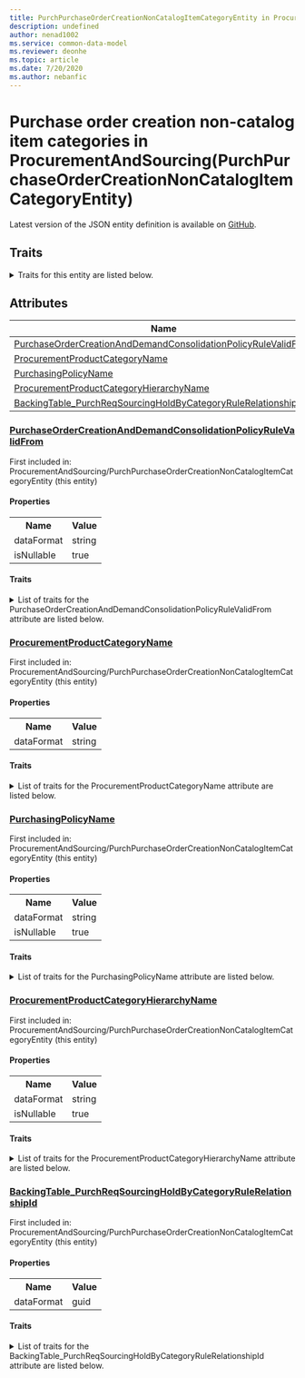 ```yaml
---
title: PurchPurchaseOrderCreationNonCatalogItemCategoryEntity in ProcurementAndSourcing - Common Data Model | Microsoft Docs
description: undefined
author: nenad1002
ms.service: common-data-model
ms.reviewer: deonhe
ms.topic: article
ms.date: 7/20/2020
ms.author: nebanfic
---
```


# Purchase order creation non-catalog item categories in ProcurementAndSourcing(PurchPurchaseOrderCreationNonCatalogItemCategoryEntity)

  
 Latest version of the JSON entity definition is available on <a href="https://github.com/Microsoft/CDM/tree/master/schemaDocuments/core/operationsCommon/Entities/SupplyChain/ProcurementAndSourcing/PurchPurchaseOrderCreationNonCatalogItemCategoryEntity.cdm.json" target="_blank">GitHub</a>.  

## Traits

<details>
<summary>Traits for this entity are listed below.  
</summary>

**is.CDM.entityVersion**  
  <table><tr><th>Parameter</th><th>Value</th><th>Data type</th><th>Explanation</th></tr><tr><td>versionNumber</td><td>"1.0"</td><td>string</td><td>semantic version number of the entity</td></tr></table>

**is.application.releaseVersion**  
  <table><tr><th>Parameter</th><th>Value</th><th>Data type</th><th>Explanation</th></tr><tr><td>releaseVersion</td><td>"10.0.13.0"</td><td>string</td><td>semantic version number of the application introducing this entity</td></tr></table>

**is.localized.displayedAs**  
  Holds the list of language specific display text for an object.  <table><tr><th>Parameter</th><th>Value</th><th>Data type</th><th>Explanation</th></tr><tr><td>localizedDisplayText</td><td><table><tr><th>languageTag</th><th>displayText</th></tr><tr><td>en</td><td>Purchase order creation non-catalog item categories</td></tr></table></td><td>entity</td><td>a reference to the constant entity holding the list of localized text</td></tr></table>

</details>

## Attributes

|Name|Description|First Included in Instance|
|---|---|---|
|[PurchaseOrderCreationAndDemandConsolidationPolicyRuleValidFrom](#PurchaseOrderCreationAndDemandConsolidationPolicyRuleValidFrom)||<a href="PurchPurchaseOrderCreationNonCatalogItemCategoryEntity.md" target="_blank">ProcurementAndSourcing/PurchPurchaseOrderCreationNonCatalogItemCategoryEntity</a>|
|[ProcurementProductCategoryName](#ProcurementProductCategoryName)||<a href="PurchPurchaseOrderCreationNonCatalogItemCategoryEntity.md" target="_blank">ProcurementAndSourcing/PurchPurchaseOrderCreationNonCatalogItemCategoryEntity</a>|
|[PurchasingPolicyName](#PurchasingPolicyName)||<a href="PurchPurchaseOrderCreationNonCatalogItemCategoryEntity.md" target="_blank">ProcurementAndSourcing/PurchPurchaseOrderCreationNonCatalogItemCategoryEntity</a>|
|[ProcurementProductCategoryHierarchyName](#ProcurementProductCategoryHierarchyName)||<a href="PurchPurchaseOrderCreationNonCatalogItemCategoryEntity.md" target="_blank">ProcurementAndSourcing/PurchPurchaseOrderCreationNonCatalogItemCategoryEntity</a>|
|[BackingTable_PurchReqSourcingHoldByCategoryRuleRelationshipId](#BackingTable_PurchReqSourcingHoldByCategoryRuleRelationshipId)||<a href="PurchPurchaseOrderCreationNonCatalogItemCategoryEntity.md" target="_blank">ProcurementAndSourcing/PurchPurchaseOrderCreationNonCatalogItemCategoryEntity</a>|

### <a href=#PurchaseOrderCreationAndDemandConsolidationPolicyRuleValidFrom name="PurchaseOrderCreationAndDemandConsolidationPolicyRuleValidFrom">PurchaseOrderCreationAndDemandConsolidationPolicyRuleValidFrom</a>

First included in: ProcurementAndSourcing/PurchPurchaseOrderCreationNonCatalogItemCategoryEntity (this entity)  

#### Properties

<table><tr><th>Name</th><th>Value</th></tr><tr><td>dataFormat</td><td>string</td></tr><tr><td>isNullable</td><td>true</td></tr></table>

#### Traits

<details>
<summary>List of traits for the PurchaseOrderCreationAndDemandConsolidationPolicyRuleValidFrom attribute are listed below.</summary>

**is.dataFormat.character**  
**is.dataFormat.big**  
**is.dataFormat.array**  
**is.nullable**  
The attribute value may be set to NULL.  

**is.dataFormat.character**  
**is.dataFormat.array**  
</details>

### <a href=#ProcurementProductCategoryName name="ProcurementProductCategoryName">ProcurementProductCategoryName</a>

First included in: ProcurementAndSourcing/PurchPurchaseOrderCreationNonCatalogItemCategoryEntity (this entity)  

#### Properties

<table><tr><th>Name</th><th>Value</th></tr><tr><td>dataFormat</td><td>string</td></tr></table>

#### Traits

<details>
<summary>List of traits for the ProcurementProductCategoryName attribute are listed below.</summary>

**is.dataFormat.character**  
**is.dataFormat.big**  
**is.dataFormat.array**  
**is.dataFormat.character**  
**is.dataFormat.array**  
</details>

### <a href=#PurchasingPolicyName name="PurchasingPolicyName">PurchasingPolicyName</a>

First included in: ProcurementAndSourcing/PurchPurchaseOrderCreationNonCatalogItemCategoryEntity (this entity)  

#### Properties

<table><tr><th>Name</th><th>Value</th></tr><tr><td>dataFormat</td><td>string</td></tr><tr><td>isNullable</td><td>true</td></tr></table>

#### Traits

<details>
<summary>List of traits for the PurchasingPolicyName attribute are listed below.</summary>

**is.dataFormat.character**  
**is.dataFormat.big**  
**is.dataFormat.array**  
**is.nullable**  
The attribute value may be set to NULL.  

**is.dataFormat.character**  
**is.dataFormat.array**  
</details>

### <a href=#ProcurementProductCategoryHierarchyName name="ProcurementProductCategoryHierarchyName">ProcurementProductCategoryHierarchyName</a>

First included in: ProcurementAndSourcing/PurchPurchaseOrderCreationNonCatalogItemCategoryEntity (this entity)  

#### Properties

<table><tr><th>Name</th><th>Value</th></tr><tr><td>dataFormat</td><td>string</td></tr><tr><td>isNullable</td><td>true</td></tr></table>

#### Traits

<details>
<summary>List of traits for the ProcurementProductCategoryHierarchyName attribute are listed below.</summary>

**is.dataFormat.character**  
**is.dataFormat.big**  
**is.dataFormat.array**  
**is.nullable**  
The attribute value may be set to NULL.  

**is.dataFormat.character**  
**is.dataFormat.array**  
</details>

### <a href=#BackingTable_PurchReqSourcingHoldByCategoryRuleRelationshipId name="BackingTable_PurchReqSourcingHoldByCategoryRuleRelationshipId">BackingTable_PurchReqSourcingHoldByCategoryRuleRelationshipId</a>

First included in: ProcurementAndSourcing/PurchPurchaseOrderCreationNonCatalogItemCategoryEntity (this entity)  

#### Properties

<table><tr><th>Name</th><th>Value</th></tr><tr><td>dataFormat</td><td>guid</td></tr></table>

#### Traits

<details>
<summary>List of traits for the BackingTable_PurchReqSourcingHoldByCategoryRuleRelationshipId attribute are listed below.</summary>

**is.dataFormat.character**  
**is.dataFormat.big**  
**is.dataFormat.array**  
**is.dataFormat.guid**  
**means.identity.entityId**  
**is.linkedEntity.identifier**  
Marks the attribute(s) that hold foreign key references to a linked (used as an attribute) entity. This attribute is added to the resolved entity to enumerate the referenced entities.  <table><tr><th>Parameter</th><th>Value</th><th>Data type</th><th>Explanation</th></tr><tr><td>entityReferences</td><td><table><tr><th>entityReference</th><th>attributeReference</th></tr><tr><td><a href="../../../Tables/SupplyChain/ProcurementAndSourcing/Main/PurchReqSourcingHoldByCategoryRule.md" target="_blank">/core/operationsCommon/Tables/SupplyChain/ProcurementAndSourcing/Main/PurchReqSourcingHoldByCategoryRule.cdm.json/PurchReqSourcingHoldByCategoryRule</a></td><td><a href="../../../Tables/SupplyChain/ProcurementAndSourcing/Main/PurchReqSourcingHoldByCategoryRule.md#RecId" target="_blank">RecId</a></td></tr></table></td><td>entity</td><td>a reference to the constant entity holding the list of entity references</td></tr></table>

**is.dataFormat.guid**  
**is.dataFormat.character**  
**is.dataFormat.array**  
</details>
